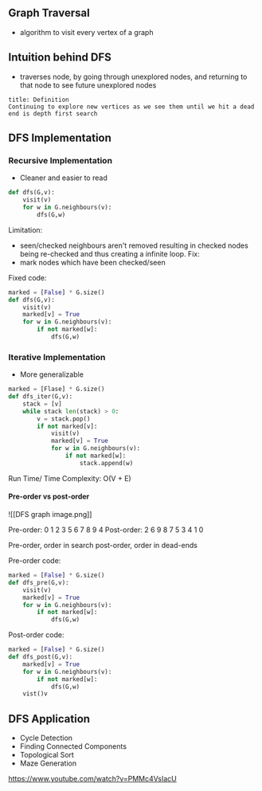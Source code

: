 
## Graph Traversal
- algorithm to visit every vertex of a graph 

## Intuition behind DFS

- traverses node, by going through unexplored nodes, and returning to that node to see future unexplored nodes

```ad-note
title: Definition
Continuing to explore new vertices as we see them until we hit a dead end is depth first search 
```


## DFS Implementation 

### Recursive Implementation

- Cleaner and easier to read

```python
def dfs(G,v):
	visit(v)
	for w in G.neighbours(v):
		dfs(G,w)
```

Limitation: 
- seen/checked neighbours aren't removed resulting in checked nodes being re-checked and thus creating a infinite loop.
Fix: 
- mark nodes which have been checked/seen 

Fixed code:

```python
marked = [False] * G.size()
def dfs(G,v):
	visit(v)
	marked[v] = True
	for w in G.neighbours(v):
		if not marked[w]:
			dfs(G,w)
```

### Iterative Implementation 

- More generalizable 

```python
marked = [Flase] * G.size()
def dfs_iter(G,v):
	stack = [v]
	while stack len(stack) > 0:
		v = stack.pop()
		if not marked[v]:
			visit(v)
			marked[v] = True
			for w in G.neighbours(v):
				if not marked[w]:
					stack.append(w)
```

Run Time/ Time Complexity: O(V + E)

#### Pre-order vs post-order

![[DFS graph image.png]]

Pre-order:  0 1 2 3 5 6 7 8 9 4
Post-order: 2 6 9 8 7 5 3 4 1 0 

Pre-order, order in search 
post-order, order in dead-ends

Pre-order code:
```python
marked = [False] * G.size()
def dfs_pre(G,v):
	visit(v)
	marked[v] = True
	for w in G.neighbours(v):
		if not marked[w]:
			dfs(G,w)
```

Post-order code:
```python
marked = [False] * G.size()
def dfs_post(G,v):
	marked[v] = True
	for w in G.neighbours(v):
		if not marked[w]:
			dfs(G,w)
	vist()v
```
## DFS Application
- Cycle Detection
- Finding Connected Components
- Topological Sort 
- Maze Generation

https://www.youtube.com/watch?v=PMMc4VsIacU